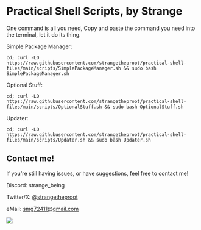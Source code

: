 # Practical Shell Scripts, by Strange
One command is all you need,
Copy and paste the command you need into the terminal, let it do its thing.

Simple Package Manager:

``````
cd; curl -LO https://raw.githubusercontent.com/strangetheproot/practical-shell-files/main/scripts/SimplePackageManager.sh && sudo bash SimplePackageManager.sh
``````

Optional Stuff:

``````
cd; curl -LO https://raw.githubusercontent.com/strangetheproot/practical-shell-files/main/scripts/OptionalStuff.sh && sudo bash OptionalStuff.sh
``````

Updater:

``````
cd; curl -LO https://raw.githubusercontent.com/strangetheproot/practical-shell-files/main/scripts/Updater.sh && sudo bash Updater.sh
``````


## Contact me!
If you're still having issues, or have suggestions, feel free to contact me!

Discord: strange_being

Twitter/X: [@strangetheproot](https://twitter.com/strangetheproot)

eMail: smg72411@gmail.com

<img src=https://raw.githubusercontent.com/strangetheproot/practical-shell-files/main/assets/dance.gif>
